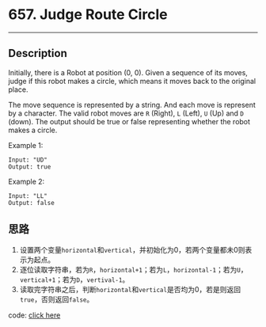 # 657. Judge Route Circle
-------

## Description
Initially, there is a Robot at position (0, 0). Given a sequence of its moves, judge if this robot makes a circle, which means it moves back to the original place.

The move sequence is represented by a string. And each move is represent by a character. The valid robot moves are `R` (Right), `L` (Left), `U` (Up) and `D` (down). The output should be true or false representing whether the robot makes a circle.

Example 1:

	Input: "UD"
	Output: true
Example 2:

	Input: "LL"
	Output: false

## 思路
1. 设置两个变量`horizontal`和`vertical`，并初始化为0，若两个变量都未0则表示为起点。
2. 逐位读取字符串，若为`R`，`horizontal+1`；若为`L`，`horizontal-1`；若为`U`，`vertical+1`；若为`D`，`vertival-1`。
3. 读取完字符串之后，判断`horizontal`和`vertical`是否均为0，若是则返回`true`，否则返回`false`。

code: [click here](solution_1.cpp)